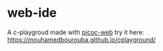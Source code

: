 # web-ide
A c-playgroud made with [picoc-web](https://github.com/MouhamedBourouba/picoc-web)
try it here: https://mouhamedbourouba.github.io/cplayground/

<!-- ## 1. Introduction -->
<!-- - **What is the purpose of this project?**   -->
<!-- self-hostable solution for educational institutions to manage software development practical work sessions by providing consistent, controlled, and pre-configured environments from any device. -->
<!---->
<!-- - **What problem does it solve?**   -->
<!--   - Infrastructure management (maintaining multiple physical computers). -->
<!--   - Environment inconsistency (“It works on my machine”). -->
<!-- --- -->
<!---->
<!-- ## 2. System Overview -->
<!-- - **key features**   -->
<!--   - Code Editing and excution: Run code in browser with lsp support ("Language Servers"). -->
<!--   - Terminal sessions: Access an interactive terminal connected to excution enviroment. -->
<!-- - **Main Components:** -->
<!--   - **Frontend (Web UI)**: Browser-based IDE built with React, Monaco Editor, and xterm.js.   -->
<!--   - **Backend API**: Go-based server for handling requests.   -->
<!--   - **Execution Service**: Docker-based sandbox for running user code securely.   -->
<!-- --- -->
<!---->
<!-- ## 3. Functional Requirements -->
<!-- - **FR1**: Create, open, edit, and save files directly in the browser.   -->
<!-- - **FR2**: Provide syntax highlighting, autocompletion, and other language features via **Language Server Protocol (LSP)**.   -->
<!-- - **FR3**: Execute code securely inside sandboxed env.   -->
<!-- - **FR4**: Allow administrators/instructors to preconfigure docker images with dependencies and tools.   -->
<!-- - **FR5**: Provide an interactive terminal connected to the execution environment.   -->
<!-- - **FR6**: Store user files and projects persistently. -->
<!-- - **FR7**: Display real-time output of code execution. -->
<!-- --- -->
